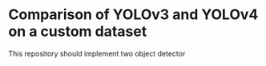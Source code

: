 # Comparison of YOLOv3 and YOLOv4 on a custom dataset
This repository should implement two object detector 
